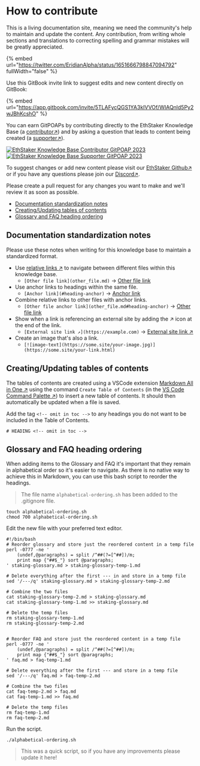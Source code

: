 # How to contribute

This is a living documentation site, meaning we need the community's help to maintain and update the content. Any contribution, from writing whole sections and translations to correcting spelling and grammar mistakes will be greatly appreciated.

{% embed url="https://twitter.com/EridianAlpha/status/1651666798847094792" fullWidth="false" %}

Use this GitBook invite link to suggest edits and new content directly on GitBook:

{% embed url="https://app.gitbook.com/invite/5TLAFycQGS1YA3kIVVOf/WIAQnld5Py2wJBhKcshO" %}

You can earn GitPOAPs by contributing directly to the EthStaker Knowledge Base (a [contributor↗](https://www.gitpoap.io/gp/881)) and by asking a question that leads to content being created (a [supporter↗](https://www.gitpoap.io/gp/923)).

[![EthStaker Knowledge Base Contributor GitPOAP 2023](https://www.gitpoap.io/\_next/image?url=https%3A%2F%2Fassets.poap.xyz%2Fgitpoap3a-2023-ethstaker-knowledge-base-contributor-2022-logo-1671596764627.png\&w=384\&q=75)](https://www.gitpoap.io/gp/881)[![EthStaker Knowledge Base Supporter GitPOAP 2023](https://www.gitpoap.io/\_next/image?url=https%3A%2F%2Fassets.poap.xyz%2F2023-ethstaker-knowledge-base-supporter-2022-logo-1672411990803.png\&w=384\&q=75)](https://www.gitpoap.io/gp/923)

To suggest changes or add new content please visit our [EthStaker Github↗](https://github.com/eth-educators/ethstaker-knowledgebase) or if you have any questions please join our [Discord↗](https://www.google.com/url?sa=t\&rct=j\&q=\&esrc=s\&source=web\&cd=\&cad=rja\&uact=8\&ved=2ahUKEwjpm6nC5K78AhUBi1wKHaxHCF8QFnoECAsQAQ\&url=https%3A%2F%2Fdiscord.com%2Finvite%2FucsTcA2wTq\&usg=AOvVaw0U61EK\_8NaT71SEZlw3aJS).&#x20;

Please create a pull request for any changes you want to make and we'll review it as soon as possible.

* [Documentation standardization notes](how-to-contribute.md#documentation-standardization-notes)
* [Creating/Updating tables of contents](how-to-contribute.md#creatingupdating-tables-of-contents)
* [Glossary and FAQ heading ordering](how-to-contribute.md#glossary-and-faq-heading-ordering)

## Documentation standardization notes

Please use these notes when writing for this knowledge base to maintain a standardized format.

* Use [relative links ↗](https://github.blog/2013-01-31-relative-links-in-markup-files/) to navigate between different files within this knowledge base.
  * `[Other file link](other_file.md)` → [Other file link](how-to-contribute.md)
* Use anchor links to headings within the same file.
  * `[Anchor link](#heading-anchor)` → [Anchor link](how-to-contribute.md#documentation-standardization-notes)
* Combine relative links to other files with anchor links.
  * `[Other file anchor link](other_file.md#heading-anchor)` → [Other file link](how-to-contribute.md#documentation-standardization-notes)
* Show when a link is referencing an external site by adding the ↗ icon at the end of the link.
  * `[External site link ↗](https://example.com)` → [External site link ↗](https://example.com)
* Create an image that's also a link.
  * `[![image-text](https://some.site/your-image.jpg)](https://some.site/your-link.html)`

## Creating/Updating tables of contents

The tables of contents are created using a VSCode extension [Markdown All in One ↗](https://marketplace.visualstudio.com/items?itemName=yzhang.markdown-all-in-one) using the command `Create Table of Contents` (in the [VS Code Command Palette ↗](https://code.visualstudio.com/docs/getstarted/userinterface#\_command-palette)) to insert a new table of contents. It should then automatically be updated when a file is saved.

Add the tag `<!-- omit in toc -->` to any headings you do not want to be included in the Table of Contents.

```
# HEADING <!-- omit in toc -->
```

## Glossary and FAQ heading ordering

When adding items to the Glossary and FAQ it's important that they remain in alphabetical order so it's easier to navigate. As there is no native way to achieve this in Markdown, you can use this bash script to reorder the headings.

> The file name `alphabetical-ordering.sh` has been added to the .gitignore file.

```
touch alphabetical-ordering.sh
chmod 700 alphabetical-ordering.sh
```

Edit the new file with your preferred text editor.

```
#!/bin/bash
# Reorder glossary and store just the reordered content in a temp file
perl -0777 -ne '
    (undef,@paragraphs) = split /^##(?=[^##])/m;
    print map {"##$_"} sort @paragraphs;
' staking-glossary.md > staking-glossary-temp-1.md

# Delete everything after the first --- in and store in a temp file
sed '/---/q' staking-glossary.md > staking-glossary-temp-2.md

# Combine the two files
cat staking-glossary-temp-2.md > staking-glossary.md
cat staking-glossary-temp-1.md >> staking-glossary.md

# Delete the temp files
rm staking-glossary-temp-1.md
rm staking-glossary-temp-2.md


# Reorder FAQ and store just the reordered content in a temp file
perl -0777 -ne '
    (undef,@paragraphs) = split /^##(?=[^##])/m;
    print map {"##$_"} sort @paragraphs;
' faq.md > faq-temp-1.md

# Delete everything after the first --- and store in a temp file
sed '/---/q' faq.md > faq-temp-2.md

# Combine the two files
cat faq-temp-2.md > faq.md
cat faq-temp-1.md >> faq.md

# Delete the temp files
rm faq-temp-1.md
rm faq-temp-2.md
```

Run the script.

```
./alphabetical-ordering.sh
```

> This was a quick script, so if you have any improvements please update it here!
